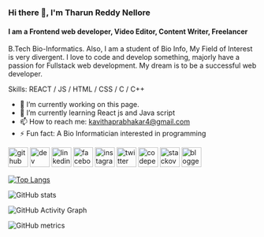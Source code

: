 ### Hi there 👋, I'm Tharun Reddy Nellore
#### I am a Frontend web developer, Video Editor, Content Writer, Freelancer
B.Tech Bio-Informatics.  Also, I am a student of Bio Info, My Field of Interest is very divergent. I love to code and develop something, majorly have a passion for Fullstack web development. My dream is to be a successful web developer.

Skills:  REACT / JS / HTML / CSS / C / C++

- 🔭 I’m currently working on this page. 
- 🌱 I’m currently learning React js and Java script 
- 📫 How to reach me: kavithaprabhakar4@gmail.com 
- ⚡ Fun fact: A Bio Informatician interested in programming  


[<img src='https://cdn.jsdelivr.net/npm/simple-icons@3.0.1/icons/github.svg' alt='github' height='40'>](https://github.com/Tharunkumar02)  [<img src='https://cdn.jsdelivr.net/npm/simple-icons@3.0.1/icons/dev-dot-to.svg' alt='dev' height='40'>](https://dev.to/https://dev.to/tharunkumar02)  [<img src='https://cdn.jsdelivr.net/npm/simple-icons@3.0.1/icons/linkedin.svg' alt='linkedin' height='40'>](https://www.linkedin.com/in/https://www.linkedin.com/in/nellore-tharun-kumar-reddy-3ba648205//)  [<img src='https://cdn.jsdelivr.net/npm/simple-icons@3.0.1/icons/facebook.svg' alt='facebook' height='40'>](https://www.facebook.com/https://www.facebook.com/tharun.k.reddy/)  [<img src='https://cdn.jsdelivr.net/npm/simple-icons@3.0.1/icons/instagram.svg' alt='instagram' height='40'>](https://www.instagram.com/https://www.instagram.com/tharun_reddie02//)  [<img src='https://cdn.jsdelivr.net/npm/simple-icons@3.0.1/icons/twitter.svg' alt='twitter' height='40'>](https://twitter.com/https://twitter.com/TharunReddy002)  [<img src='https://cdn.jsdelivr.net/npm/simple-icons@3.0.1/icons/codepen.svg' alt='codepen' height='40'>](https://codepen.io/https://codepen.io/tharunkumar02)  [<img src='https://cdn.jsdelivr.net/npm/simple-icons@3.0.1/icons/stackoverflow.svg' alt='stackoverflow' height='40'>](https://stackoverflow.com/users/https://stackoverflow.com/users/15506146/nellore-tharun-kumar-reddy)  [<img src='https://cdn.jsdelivr.net/npm/simple-icons@3.0.1/icons/blogger.svg' alt='blogger' height='40'>](https://tharun-reddy.blogspot.com/)  

[![Top Langs](https://github-readme-stats.vercel.app/api/top-langs/?username=Tharunkumar02)](https://github.com/anuraghazra/github-readme-stats)

![GitHub stats](https://github-readme-stats.vercel.app/api?username=Tharunkumar02&show_icons=true)  

![GitHub Activity Graph](https://activity-graph.herokuapp.com/graph?username=Tharunkumar02)  

![GitHub metrics](https://metrics.lecoq.io/Tharunkumar02)  

